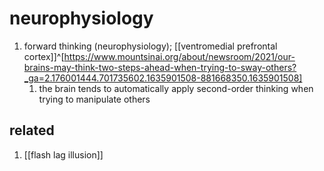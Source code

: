 # neurophysiology
1. forward thinking (neurophysiology); [[ventromedial prefrontal cortex]]^[https://www.mountsinai.org/about/newsroom/2021/our-brains-may-think-two-steps-ahead-when-trying-to-sway-others?_ga=2.176001444.701735602.1635901508-881668350.1635901508]
	1. the brain tends to automatically apply second-order thinking when trying to manipulate others

## related
1. [[flash lag illusion]]